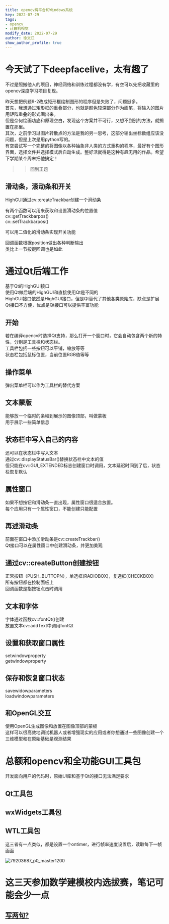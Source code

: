 ```yaml
---
title: opencv跨平台和Windows系统 
key: 2022-07-29
tags: 
- opencv
- 计算机视觉
modify_date: 2022-07-29
author: 徐文江
show_author_profile: true
---
```



# 今天试了下deepfacelive，太有趣了     
不过是照搬他人的项目，神经网络和训练过程都没有学，有空可以先把收藏里的opencv深度学习项目复现。         
<!--more-->     
昨天想把例题9-2改成矩形框绘制图形的程序但是失败了，问题挺多。      
首先，我想通过矩形框的重叠部分，也就是颜色较深部分作为画笔，将输入的图片用矩阵重叠的形式画出来。         
但是奈何绘画功底和原理空白，发现这个方案并不可行，又想不到别的方法，就搁置在那里。      
其次，之前学习过图片转散点的方法是我的另一思考，这部分输出坐标数组应该没问题，但是上次是用python写的。        
有空尝试写一个完整的将图像以各种抽象非人类的方式重构的程序，最好有个图形界面，选择文件并选择模式后自动生成。整好活就得是这种有趣无用的作品。希望下学期某个周末把他搞定！        

>>回到正题          

## 滑动条，滚动条和开关      
HighGUI通过cv::createTrackbar创建一个滑动条        

有两个函数可以用来获取和设置滑动条的位置值      
cv::getTrackbarpos()        
cv::setTrackbarpos()         

可以用二值化的滑动条实现开关功能    


回调函数根据position做出各种判断输出    
类比上一节按键回调也是如此     

# 通过Qt后端工作    
基于Qt的HighGUI接口      
使用Qt做后端的HighGUI和直接使用Qt是不同的       
HighGUI接口依然是HighGUI接口，但是Qt替代了其他各类原始库，缺点是扩展Qt接口不方便，优点是Qt接口可以提供丰富功能          

## 开始     
若在编译opencv时选择Qt支持，那么打开一个窗口时，它会自动包含两个新的特性，分别是工具栏和状态栏。    
工具栏包括一些按钮可以平铺，缩放等等    
状态栏包括鼠标位置，当前位置RGB值等等    


## 操作菜单      
弹出菜单栏可以作为工具栏的替代方案       

## 文本蒙版      
能够放一个临时的条幅到展示的图像顶部，叫做蒙板     
用于展示一些简单信息        

## 状态栏中写入自己的内容    
还可以在状态栏中写入文本    
通过cv::displayStatusBar()替换状态栏中文本的值     
但只能在cv::GUI_EXTENDED标志创建窗口时调用，文本延迟时间到了后，状态栏恢复默认       

## 属性窗口   
如果不想按钮和滑动条一直出现，属性窗口很适合放置。   
每个应用只有一个属性窗口，不能创建只能配置    

## 再述滑动条    
前面在窗口中添加滑动条是cv::createTrackbar()    
Qt接口可以在属性窗口中创建滑动条，并更加美观     

## 通过cv::createButton创建按钮   
正常按钮（PUSH_BUTTOPN），单选框(RADIOBOX)，复选框(CHECKBOX)     
所有按钮都在控制面板上    
回调函数是指按钮点击时调用     


## 文本和字体     
字体通过函数cv::fontQt()创建       
放置文本cv::addText中调用fontQt     

## 设置和获取窗口属性       
setwindowproperty     
getwindowproperty         

## 保存和恢复窗口状态     
savewidowparameters       
loadwindowparameters      


## 和OpenGL交互    
使用OpenGL生成图像和放置在图像顶部的蒙板      
这样可以很高效地调试机器人或者增强现实的应用或者你想通过一些图像创建一个三维模型和在原始基础是观测结果        

# 总额和opencv和全功能GUI工具包    
开发面向用户的代码时，原始UI库和基于Qt的接口无法满足要求     

## Qt工具包       
## wxWidgets工具包   
## WTL工具包    

这三者有一点类似，都是设置一个ontimer，进行帧率速度设置后，读取每下一帧画面         



![79203687_p0_master1200](https://user-images.githubusercontent.com/92584983/181773513-4e4d6441-6da1-4507-9779-709f4a0a9ea6.jpg)



# 这三天参加数学建模校内选拔赛，笔记可能会少一点         


## [写两句?](https://github.com/HEA1OR/HEA1OR.github.io/tree/master/_posts)


